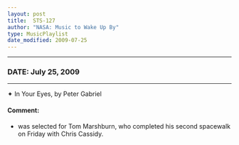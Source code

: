 ```yaml
---
layout: post
title:  STS-127
author: "NASA: Music to Wake Up By"
type: MusicPlaylist
date_modified: 2009-07-25
---
```


----
### DATE: July 25, 2009
----
✦ In Your Eyes, by Peter Gabriel

#### Comment:
* was selected for Tom Marshburn, who completed his second spacewalk on Friday with Chris Cassidy.
